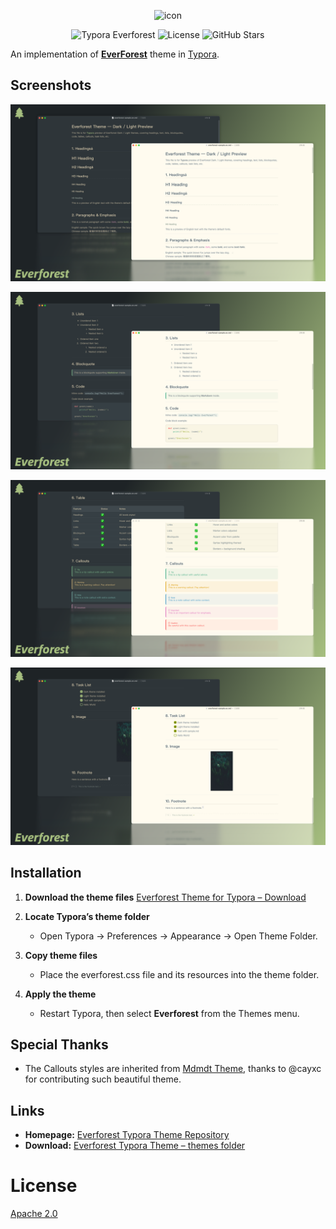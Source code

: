<p align="center">
  <img src="./samples/icon.ico" alt="icon" width="96" height="96" />
</p>

<p align="center">
 <img src="https://img.shields.io/badge/Typora-Everforest-%23A7C080.svg?style=flat-square&labelColor=%23414B50" alt="Typora Everforest"/>
 <img src="https://img.shields.io/github/license/EthanBao27/everforest-typora.svg?style=flat-square&color=%23E69875&labelColor=%23414B50" alt="License"/>
 <img src="https://img.shields.io/github/stars/EthanBao27/everforest-typora.svg?style=flat-square&color=%23D699B6&labelColor=%23414B50" alt="GitHub Stars"/>
</p>

An implementation of [**EverForest**](https://everforest.vercel.app/) theme in [Typora](http://typora.io).

## Screenshots

![Everforest Theme Preview-1](./samples/screenshot-1.png)

![Everforest Theme Preview-2](./samples/screenshot-2.png)

![Everforest Theme Preview-3](./samples/screenshot-3.png)

![Everforest Theme Preview-4](./samples/screenshot-4.png)

## Installation

1. **Download the theme files**
   [Everforest Theme for Typora – Download](https://github.com/EthanBao27/everforest-typora/tree/main/themes)

2. **Locate Typora’s theme folder**

   - Open Typora → Preferences → Appearance → Open Theme Folder.

3. **Copy theme files**

   - Place the everforest.css file and its resources into the theme folder.

4. **Apply the theme**

   - Restart Typora, then select **Everforest** from the Themes menu.

## Special Thanks

- The Callouts styles are inherited from [Mdmdt Theme](https://theme.typora.io/theme/Mdmdt/), thanks to @cayxc for contributing such beautiful theme.

## Links

- **Homepage:** [Everforest Typora Theme Repository](https://github.com/EthanBao27/everforest-typora)
- **Download:** [Everforest Typora Theme – themes folder](https://github.com/EthanBao27/everforest-typora/tree/main/themes)

# License

[Apache 2.0](./LICENSE)
